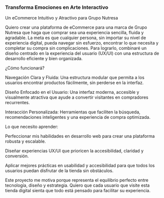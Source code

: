 ### Transforma Emociones en Arte Interactivo

Un eCommerce Intuitivo y Atractivo para Grupo Nutresa

Quiero crear una plataforma de eCommerce para una marca de Grupo Nutresa que haga que comprar sea una experiencia sencilla, fluida y agradable. La meta es que cualquier persona, sin importar su nivel de experiencia digital, pueda navegar sin esfuerzo, encontrar lo que necesita y completar su compra sin complicaciones. Para lograrlo, combinaré un diseño centrado en la experiencia del usuario (UX/UI) con una estructura de desarrollo eficiente y bien organizada.

¿Cómo funcionará?

Navegación Clara y Fluida: Una estructura modular que permita a los usuarios encontrar productos fácilmente, sin perderse en la interfaz.

Diseño Enfocado en el Usuario: Una interfaz moderna, accesible y visualmente atractiva que ayude a convertir visitantes en compradores recurrentes.

Interacción Personalizada: Herramientas que faciliten la búsqueda, recomendaciones inteligentes y una experiencia de compra optimizada.

Lo que necesito aprender:

Perfeccionar mis habilidades en desarrollo web para crear una plataforma robusta y escalable.

Diseñar experiencias UX/UI que prioricen la accesibilidad, claridad y conversión.

Aplicar mejores prácticas en usabilidad y accesibilidad para que todos los usuarios puedan disfrutar de la tienda sin obstáculos.

Este proyecto me motiva porque representa el equilibrio perfecto entre tecnología, diseño y estrategia. Quiero que cada usuario que visite esta tienda digital sienta que todo está pensado para facilitar su experiencia.
